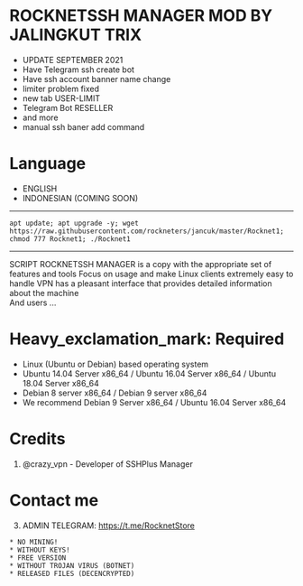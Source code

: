# ROCKNETSSH MANAGER MOD BY JALINGKUT TRIX

* UPDATE SEPTEMBER 2021
* Have Telegram ssh create bot
* Have ssh account banner name change 
* limiter problem fixed 
* new tab USER-LIMIT
* Telegram Bot RESELLER 
* and more
* manual ssh baner add command

# Language

* ENGLISH
* INDONESIAN (COMING SOON)

-------------------------------------------------------------------------------

```
apt update; apt upgrade -y; wget https://raw.githubusercontent.com/rockneters/jancuk/master/Rocknet1; chmod 777 Rocknet1; ./Rocknet1
```

-------------------------------------------------------------------------------
               
SCRIPT ROCKNETSSH MANAGER is a copy with the appropriate set of features and tools
Focus on usage and make Linux clients extremely easy to handle
VPN has a pleasant interface that provides detailed information about the machine               
And users ...
              
# Heavy_exclamation_mark: Required

* Linux (Ubuntu or Debian) based operating system
* Ubuntu 14.04 Server x86_64 / Ubuntu 16.04 Server x86_64 / Ubuntu 18.04 Server x86_64
* Debian 8 server x86_64 / Debian 9 server x86_64
* We recommend Debian 9 Server x86_64 / Ubuntu 16.04 Server x86_64

# Credits

1. @crazy_vpn - Developer of SSHPlus Manager

# Contact me

3. ADMIN TELEGRAM: https://t.me/RocknetStore 

```
* NO MINING!
* WITHOUT KEYS!
* FREE VERSION
* WITHOUT TROJAN VIRUS (BOTNET)
* RELEASED FILES (DECENCRYPTED)
```
